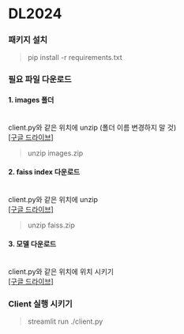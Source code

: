 # DL2024

### 패키지 설치

> pip install -r requirements.txt

### 필요 파일 다운로드

#### 1. images 폴더<br><br>

client.py와 같은 위치에 unzip (폴더 이름 변경하지 말 것) <br>
<a href='https://drive.google.com/file/d/1MgOVyYNNSOXVBFzm-eAWelO9HYWUswcj/view?usp=sharing'>[구글 드라이브]</a>

> unzip images.zip

#### 2. faiss index 다운로드 <br><br>

client.py와 같은 위치에 unzip <br>
<a href='https://drive.google.com/file/d/1QSzpvyfEqYM2dbzLPiwVnZdsExP0rMn3/view?usp=sharing'>[구글 드라이브]</a>

> unzip faiss.zip

#### 3. 모델 다운로드 <br><br>

client.py와 같은 위치에 위치 시키기 <br>
<a href='https://drive.google.com/file/d/1sFlYDtHlnd1NF64HODLbk9OX-f4VPMnc/view?usp=sharing'>[구글 드라이브]</a>

### Client 실행 시키기

> streamlit run ./client.py
